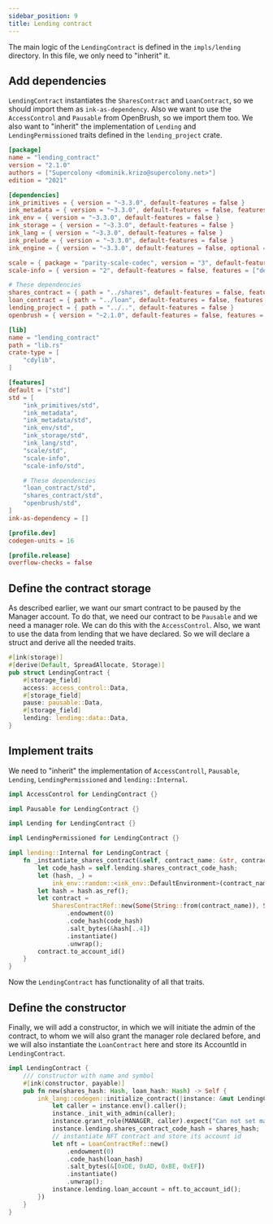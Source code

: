 ```yaml
---
sidebar_position: 9
title: Lending contract
---
```


The main logic of the `LendingContract` is defined in the `impls/lending` directory.
In this file, we only need to "inherit" it.

## Add dependencies

`LendingContract` instantiates the `SharesContract` and `LoanContract`, so we
should import them as `ink-as-dependency`. Also we want to use the `AccessControl`
and `Pausable` from OpenBrush, so we import them too. We also want to "inherit" the
implementation of `Lending` and `LendingPermissioned` traits defined in the `lending_project` crate.

```toml
[package]
name = "lending_contract"
version = "2.1.0"
authors = ["Supercolony <dominik.krizo@supercolony.net>"]
edition = "2021"

[dependencies]
ink_primitives = { version = "~3.3.0", default-features = false }
ink_metadata = { version = "~3.3.0", default-features = false, features = ["derive"], optional = true }
ink_env = { version = "~3.3.0", default-features = false }
ink_storage = { version = "~3.3.0", default-features = false }
ink_lang = { version = "~3.3.0", default-features = false }
ink_prelude = { version = "~3.3.0", default-features = false }
ink_engine = { version = "~3.3.0", default-features = false, optional = true }

scale = { package = "parity-scale-codec", version = "3", default-features = false, features = ["derive"] }
scale-info = { version = "2", default-features = false, features = ["derive"], optional = true }

# These dependencies
shares_contract = { path = "../shares", default-features = false, features = ["ink-as-dependency"]  }
loan_contract = { path = "../loan", default-features = false, features = ["ink-as-dependency"]  }
lending_project = { path = "../..", default-features = false }
openbrush = { version = "~2.1.0", default-features = false, features = ["pausable", "access_control"] }

[lib]
name = "lending_contract"
path = "lib.rs"
crate-type = [
    "cdylib",
]

[features]
default = ["std"]
std = [
    "ink_primitives/std",
    "ink_metadata",
    "ink_metadata/std",
    "ink_env/std",
    "ink_storage/std",
    "ink_lang/std",
    "scale/std",
    "scale-info",
    "scale-info/std",

    # These dependencies
    "loan_contract/std",
    "shares_contract/std",
    "openbrush/std",
]
ink-as-dependency = []

[profile.dev]
codegen-units = 16

[profile.release]
overflow-checks = false
```

## Define the contract storage

As described earlier, we want our smart contract to be paused by the Manager account. 
To do that, we need our contract to be `Pausable` and we need a manager role. 
We can do this with the `AccessControl`. Also, we want to use the data from lending that we have declared. 
So we will declare a struct and derive all the needed traits.

```rust
#[ink(storage)]
#[derive(Default, SpreadAllocate, Storage)]
pub struct LendingContract {
    #[storage_field]
    access: access_control::Data,
    #[storage_field]
    pause: pausable::Data,
    #[storage_field]
    lending: lending::data::Data,
}
```

## Implement traits

We need to "inherit" the implementation of `AccessControll`, `Pausable`, `Lending`, 
`LendingPermissioned` and `lending::Internal`.

```rust
impl AccessControl for LendingContract {}

impl Pausable for LendingContract {}

impl Lending for LendingContract {}

impl LendingPermissioned for LendingContract {}

impl lending::Internal for LendingContract {
    fn _instantiate_shares_contract(&self, contract_name: &str, contract_symbol: &str) -> AccountId {
        let code_hash = self.lending.shares_contract_code_hash;
        let (hash, _) =
            ink_env::random::<ink_env::DefaultEnvironment>(contract_name.as_bytes()).expect("Failed to get salt");
        let hash = hash.as_ref();
        let contract =
            SharesContractRef::new(Some(String::from(contract_name)), Some(String::from(contract_symbol)))
                .endowment(0)
                .code_hash(code_hash)
                .salt_bytes(&hash[..4])
                .instantiate()
                .unwrap();
        contract.to_account_id()
    }
}
```

Now the `LendingContract` has functionality of all that traits.

## Define the constructor

Finally, we will add a constructor, in which we will initiate the admin of 
the contract, to whom we will also grant the manager role declared before, 
and we will also instantiate the `LoanContract` here and store its AccountId 
in `LendingContract`.

```rust
impl LendingContract {
    /// constructor with name and symbol
    #[ink(constructor, payable)]
    pub fn new(shares_hash: Hash, loan_hash: Hash) -> Self {
        ink_lang::codegen::initialize_contract(|instance: &mut LendingContract| {
            let caller = instance.env().caller();
            instance._init_with_admin(caller);
            instance.grant_role(MANAGER, caller).expect("Can not set manager role");
            instance.lending.shares_contract_code_hash = shares_hash;
            // instantiate NFT contract and store its account id
            let nft = LoanContractRef::new()
                .endowment(0)
                .code_hash(loan_hash)
                .salt_bytes(&[0xDE, 0xAD, 0xBE, 0xEF])
                .instantiate()
                .unwrap();
            instance.lending.loan_account = nft.to_account_id();
        })
    }
}
```